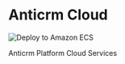 # Anticrm Cloud

![Deploy to Amazon ECS](https://github.com/anticrm/cloud/workflows/Deploy%20to%20Amazon%20ECS/badge.svg)

Anticrm Platform Cloud Services
